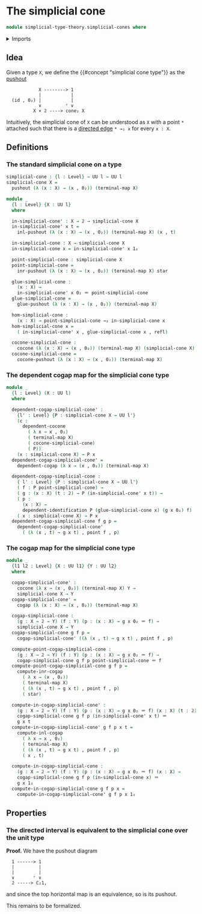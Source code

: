 # The simplicial cone

```agda
module simplicial-type-theory.simplicial-cones where
```

<details><summary>Imports</summary>

```agda
open import elementary-number-theory.natural-numbers

open import foundation.action-on-identifications-functions
open import foundation.booleans
open import foundation.cartesian-product-types
open import foundation.conjunction
open import foundation.coproduct-types
open import foundation.dependent-identifications
open import foundation.dependent-pair-types
open import foundation.disjunction
open import foundation.empty-types
open import foundation.equality-dependent-pair-types
open import foundation.equivalences
open import foundation.function-extensionality
open import foundation.function-types
open import foundation.functoriality-dependent-pair-types
open import foundation.homotopies
open import foundation.identity-types
open import foundation.propositions
open import foundation.retractions
open import foundation.sections
open import foundation.sets
open import foundation.subtypes
open import foundation.type-arithmetic-dependent-pair-types
open import foundation.unit-type
open import foundation.universe-levels

open import simplicial-type-theory.directed-interval-type
open import simplicial-type-theory.directed-relation-directed-interval-type
open import simplicial-type-theory.simplicial-arrows
open import simplicial-type-theory.directed-edges

open import synthetic-homotopy-theory.cocones-under-spans
open import synthetic-homotopy-theory.dependent-cocones-under-spans
open import synthetic-homotopy-theory.joins-of-types
open import synthetic-homotopy-theory.pushouts
```

</details>

## Idea

Given a type `X`, we define the {{#concept "simplicial cone type"}} as the
[pushout](synthetic-homotopy-theory.pushouts.md)

```text
            X --------> 1
            |           |
  (id , 0₂) |           |
            ∨         ⌜ ∨
          X × 𝟚 ----> cone₂ X
```

Intuitively, the simplicial cone of `X` can be understood as `X` with a point
`*` attached such that there is a
[directed edge](simplicial-type-theory.directed-edges.md) `* →₂ x` for every
`x : X`.

## Definitions

### The standard simplicial cone on a type

```agda
simplicial-cone : {l : Level} → UU l → UU l
simplicial-cone X =
  pushout (λ (x : X) → (x , 0₂)) (terminal-map X)

module _
  {l : Level} {X : UU l}
  where

  in-simplicial-cone' : X → 𝟚 → simplicial-cone X
  in-simplicial-cone' x t =
    inl-pushout (λ (x : X) → (x , 0₂)) (terminal-map X) (x , t)

  in-simplicial-cone : X → simplicial-cone X
  in-simplicial-cone x = in-simplicial-cone' x 1₂

  point-simplicial-cone : simplicial-cone X
  point-simplicial-cone =
    inr-pushout (λ (x : X) → (x , 0₂)) (terminal-map X) star

  glue-simplicial-cone :
    (x : X) →
    in-simplicial-cone' x 0₂ ＝ point-simplicial-cone
  glue-simplicial-cone =
    glue-pushout (λ (x : X) → (x , 0₂)) (terminal-map X)

  hom-simplicial-cone :
    (x : X) → point-simplicial-cone →₂ in-simplicial-cone x
  hom-simplicial-cone x =
    ( in-simplicial-cone' x , glue-simplicial-cone x , refl)

  cocone-simplicial-cone :
    cocone (λ (x : X) → (x , 0₂)) (terminal-map X) (simplicial-cone X)
  cocone-simplicial-cone =
    cocone-pushout (λ (x : X) → (x , 0₂)) (terminal-map X)
```

### The dependent cogap map for the simplicial cone type

```agda
module _
  {l : Level} (X : UU l)
  where

  dependent-cogap-simplicial-cone' :
    {l' : Level} {P : simplicial-cone X → UU l'}
    (c :
      dependent-cocone
        ( λ x → x , 0₂)
        ( terminal-map X)
        ( cocone-simplicial-cone)
        ( P))
    (x : simplicial-cone X) → P x
  dependent-cogap-simplicial-cone' =
    dependent-cogap (λ x → (x , 0₂)) (terminal-map X)

  dependent-cogap-simplicial-cone :
    { l' : Level} {P : simplicial-cone X → UU l'}
    ( f : P point-simplicial-cone) →
    ( g : (x : X) (t : 𝟚) → P (in-simplicial-cone' x t)) →
    ( p :
      (x : X) →
      dependent-identification P (glue-simplicial-cone x) (g x 0₂) f)
    ( x : simplicial-cone X) → P x
  dependent-cogap-simplicial-cone f g p =
    dependent-cogap-simplicial-cone'
      ( (λ (x , t) → g x t) , point f , p)
```

### The cogap map for the simplicial cone type

```agda
module _
  {l1 l2 : Level} {X : UU l1} {Y : UU l2}
  where

  cogap-simplicial-cone' :
    cocone (λ x → (x , 0₂)) (terminal-map X) Y →
    simplicial-cone X → Y
  cogap-simplicial-cone' =
    cogap (λ (x : X) → (x , 0₂)) (terminal-map X)

  cogap-simplicial-cone :
    (g : X → 𝟚 → Y) (f : Y) (p : (x : X) → g x 0₂ ＝ f) →
    simplicial-cone X → Y
  cogap-simplicial-cone g f p =
    cogap-simplicial-cone' ((λ (x , t) → g x t) , point f , p)

  compute-point-cogap-simplicial-cone :
    (g : X → 𝟚 → Y) (f : Y) (p : (x : X) → g x 0₂ ＝ f) →
    cogap-simplicial-cone g f p point-simplicial-cone ＝ f
  compute-point-cogap-simplicial-cone g f p =
    compute-inr-cogap
      ( λ x → (x , 0₂))
      ( terminal-map X)
      ( (λ (x , t) → g x t) , point f , p)
      ( star)

  compute-in-cogap-simplicial-cone' :
    (g : X → 𝟚 → Y) (f : Y) (p : (x : X) → g x 0₂ ＝ f) (x : X) (t : 𝟚) →
    cogap-simplicial-cone g f p (in-simplicial-cone' x t) ＝
    g x t
  compute-in-cogap-simplicial-cone' g f p x t =
    compute-inl-cogap
      ( λ x → x , 0₂)
      ( terminal-map X)
      ( (λ (x , t) → g x t) , point f , p)
      ( x , t)

  compute-in-cogap-simplicial-cone :
    (g : X → 𝟚 → Y) (f : Y) (p : (x : X) → g x 0₂ ＝ f) (x : X) →
    cogap-simplicial-cone g f p (in-simplicial-cone x) ＝
    g x 1₂
  compute-in-cogap-simplicial-cone g f p x =
    compute-in-cogap-simplicial-cone' g f p x 1₂
```

## Properties

### The directed interval is equivalent to the simplicial cone over the unit type

**Proof.** We have the pushout diagram

```text
  1 ------> 1
  |         |
  |         |
  ∨       ⌜ ∨
  𝟚 -----> C₂1,
```

and since the top horizontal map is an equivalence, so is its pushout.

This remains to be formalized.
